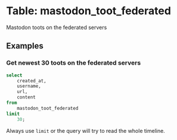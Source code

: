 # Table: mastodon_toot_federated

Mastodon toots on the federated servers

## Examples

### Get newest 30 toots on the federated servers

```sql
select
    created_at,
    username,
    url,
    content
from
    mastodon_toot_federated
limit 
    30;
```

Always use `limit` or the query will try to read the whole timeline. 
